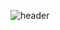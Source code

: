 ![header](https://capsule-render.vercel.app/api?type=wave&color=auto&height=300&section=header&text=seoyuna&fontSize=90)
